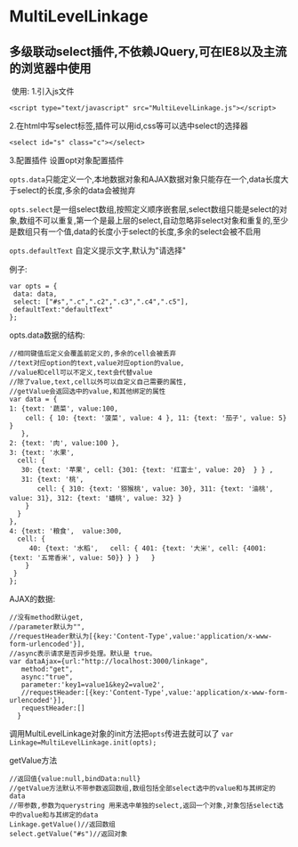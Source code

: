 # MultiLevelLinkage
## 多级联动select插件,不依赖JQuery,可在IE8以及主流的浏览器中使用
  使用:
  1.引入js文件
  
    <script type="text/javascript" src="MultiLevelLinkage.js"></script>
    
  2.在html中写select标签,插件可以用id,css等可以选中select的选择器
  
  
  	<select id="s" class="c"></select>
   
   
  3.配置插件
   设置opt对象配置插件
   
   
`opts.data`只能定义一个,本地数据对象和AJAX数据对象只能存在一个,data长度大于select的长度,多余的data会被抛弃
   
   
`opts.select`是一组select数组,按照定义顺序嵌套层,select数组只能是select的对象,数组不可以重复,第一个是最上层的select,自动忽略非select对象和重复的,至少是数组只有一个值,data的长度小于select的长度,多余的select会被不启用

`opts.defaultText` 自定义提示文字,默认为"请选择"

例子:

    var opts = {
     data: data,
     select: ["#s",".c",".c2",".c3",".c4",".c5"],
     defaultText:"defaultText"
    };
  
opts.data数据的结构:
 
    //相同键值后定义会覆盖前定义的,多余的cell会被丢弃
    //text对应option的text,value对应option的value,
    //value和cell可以不定义,text会代替value
    //除了value,text,cell以外可以自定义自己需要的属性,
    //getValue会返回选中的value,和其他绑定的属性
    var data = {
    1: {text: '蔬菜', value:100,
        cell: { 10: {text: '菠菜', value: 4 }, 11: {text: '茄子', value: 5} }
       },
    2: {text: '肉', value:100 },
    3: {text: '水果', 
      cell: { 
       30: {text: '苹果', cell: {301: {text: '红富士', value: 20}  } } ,
       31: {text: '桃', 
           cell: { 310: {text: '猕猴桃', value: 30}, 311: {text: '油桃', value: 31}, 312: {text: '蟠桃', value: 32} }
        }
      }
    },
    4: {text: '粮食',  value:300,
      cell: { 
         40: {text: '水稻', 	cell: {	401: {text: '大米', cell: {4001: {text: '五常香米', value: 50}} } } 	} 
        }
     }
    };
    
AJAX的数据:



    //没有method默认get,
    //parameter默认为"",
    //requestHeader默认为[{key:'Content-Type',value:'application/x-www-form-urlencoded'}],
    //async表示请求是否异步处理。默认是 true。
    var dataAjax={url:"http://localhost:3000/linkage",
       method:"get",
       async:"true",
       parameter:'key1=value1&key2=value2',
       //requestHeader:[{key:'Content-Type',value:'application/x-www-form-urlencoded'}],
       requestHeader:[]
      }    
     
 
调用MultiLevelLinkage对象的init方法把`opts`传进去就可以了
`var Linkage=MultiLevelLinkage.init(opts);`

getValue方法




    //返回值{value:null,bindData:null}
    //getValue方法默认不带参数返回数组,数组包括全部select选中的value和与其绑定的data
    //带参数,参数为querystring 用来选中单独的select,返回一个对象,对象包括select选中的value和与其绑定的data
    Linkage.getValue()//返回数组
    select.getValue("#s")//返回对象
